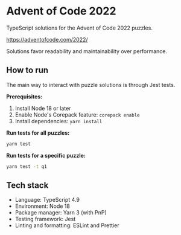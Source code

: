 # Advent of Code 2022

TypeScript solutions for the Advent of Code 2022 puzzles.

https://adventofcode.com/2022/

Solutions favor readability and maintainability over performance.

## How to run

The main way to interact with puzzle solutions is through Jest tests.

**Prerequisites:**

1. Install Node 18 or later
2. Enable Node's Corepack feature: `corepack enable`
3. Install dependencies: `yarn install`

**Run tests for all puzzles:**

```bash
yarn test
```

**Run tests for a specific puzzle:**

```bash
yarn test -t q1
```

## Tech stack

- Language: TypeScript 4.9
- Environment: Node 18
- Package manager: Yarn 3 (with PnP)
- Testing framework: Jest
- Linting and formatting: ESLint and Prettier
